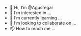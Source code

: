 - 👋 Hi, I’m @Agusregar
- 👀 I’m interested in ...
- 🌱 I’m currently learning ...
- 💞️ I’m looking to collaborate on ...
- 📫 How to reach me ...

<!---
Agusregar/Agusregar is a ✨ special ✨ repository because its `README.md` (this file) appears on your GitHub profile.
You can click the Preview link to take a look at your changes.
--->
